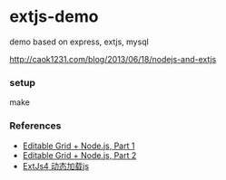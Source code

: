 extjs-demo
==========

demo based on express, extjs, mysql

http://caok1231.com/blog/2013/06/18/nodejs-and-extjs

### setup
make

### References
* [Editable Grid + Node.js, Part 1](http://docs.sencha.com/extjs/4.1.3/#!/guide/editable_grid)
* [Editable Grid + Node.js, Part 2](http://docs.sencha.com/extjs/4.1.3/#!/guide/editable_grid_pt2)
* [ExtJs4 动态加载js](http://www.mhzg.net/a/20113/2011310129096.html)
